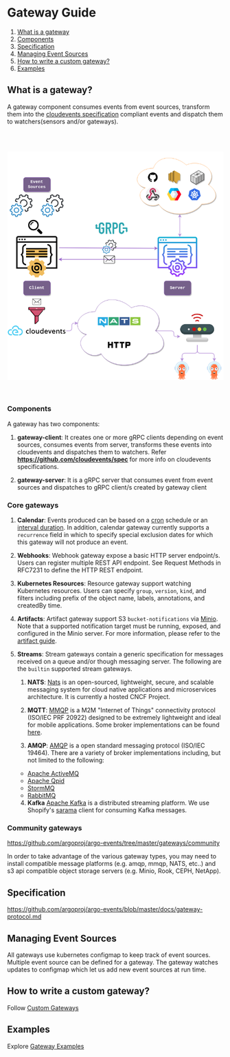 # Gateway Guide

1. [What is a gateway](#what-is-a-gateway)
2. [Components](#components)
2. [Specification](#specification)
4. [Managing Event Sources](#managing-event-sources)
5. [How to write a custom gateway?](#how-to-write-a-custom-gateway)
6. [Examples](#examples)

## What is a gateway?
A gateway component consumes events from event sources, transform them into the [cloudevents specification](https://github.com/cloudevents/spec) compliant events and dispatch them to watchers(sensors and/or gateways).

<br/>
</br>

<p align="center">
  <img src="https://github.com/argoproj/argo-events/blob/update-docs/docs/gateways.png?raw=true" alt="Gateway"/>
</p>

<br/>

### Components
A gateway has two components:

 1. <b>gateway-client</b>: It creates one or more gRPC clients depending on event sources, consumes events from server, transforms these events into cloudevents and dispatches them to watchers.
     Refer <b>https://github.com/cloudevents/spec </b> for more info on cloudevents specifications.
     
 2. <b>gateway-server</b>: It is a gRPC server that consumes event from event sources and dispatches to gRPC client/s created by gateway client
 
### Core gateways

 1. **Calendar**:
 Events produced can be based on a [cron](https://crontab.guru/) schedule or an [interval duration](https://golang.org/pkg/time/#ParseDuration). In addition, calendar gateway currently supports a `recurrence` field in which to specify special exclusion dates for which this gateway will not produce an event.

 2. **Webhooks**:
    Webhook gateway expose a basic HTTP server endpoint/s. 
    Users can register multiple REST API endpoint. See Request Methods in RFC7231 to define the HTTP REST endpoint.

 3. **Kubernetes Resources**:
    Resource gateway support watching Kubernetes resources. Users can specify `group`, `version`, `kind`, and filters including prefix of the object name, labels, annotations, and createdBy time.

 4. **Artifacts**:
 Artifact gateway support S3 `bucket-notifications` via [Minio](https://docs.minio.io/docs/minio-bucket-notification-guide). Note that a supported notification target must be running, exposed, and configured in the Minio server. For more information, please refer to the [artifact guide](artifact-guide.md).

 5. **Streams**:
    Stream gateways contain a generic specification for messages received on a queue and/or though messaging server. The following are the `builtin` supported stream gateways. 

     1. **NATS**:
    [Nats](https://nats.io/) is an open-sourced, lightweight, secure, and scalable messaging system for cloud native applications and microservices architecture. It is currently a hosted CNCF Project.

    2. **MQTT**:
    [MMQP](http://mqtt.org/) is a M2M "Internet of Things" connectivity protocol (ISO/IEC PRF 20922) designed to be extremely lightweight and ideal for mobile applications. Some broker implementations can be found [here](https://github.com/mqtt/mqtt.github.io/wiki/brokers).

    3. **AMQP**:
    [AMQP](https://www.amqp.org/) is a open standard messaging protocol (ISO/IEC 19464). There are a variety of broker implementations including, but not limited to the following:
    - [Apache ActiveMQ](http://activemq.apache.org/)
    - [Apache Qpid](https://qpid.apache.org/)
    - [StormMQ](http://stormmq.com/)
    - [RabbitMQ](https://www.rabbitmq.com/)

    4. **Kafka**
    [Apache Kafka](https://kafka.apache.org/) is a distributed streaming platform. We use Shopify's [sarama](https://github.com/Shopify/sarama) client for consuming Kafka messages.


### Community gateways
https://github.com/argoproj/argo-events/tree/master/gateways/community

In order to take advantage of the various gateway types, you may need to install compatible message platforms (e.g. amqp, mmqp, NATS, etc..) and s3 api compatible object storage servers (e.g. Minio, Rook, CEPH, NetApp).

## Specification
https://github.com/argoproj/argo-events/blob/master/docs/gateway-protocol.md

## Managing Event Sources
All gateways use kubernetes configmap to keep track of event sources. Multiple event source can be defined for a gateway. The gateway watches updates to configmap which let us add new event sources at run time.

## How to write a custom gateway?
Follow [Custom Gateways](custom-gateway.md)

## Examples
Explore [Gateway Examples](https://github.com/argoproj/argo-events/tree/master/examples/gateways)
